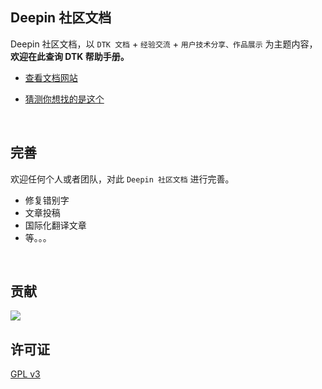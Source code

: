 ## Deepin 社区文档

Deepin 社区文档，以 `DTK 文档` + `经验交流` + `用户技术分享、作品展示` 为主题内容，**欢迎在此查询 DTK 帮助手册。** 

- [查看文档网站](https://linuxdeepin.github.io/docs/)

- [猜测你想找的是这个](https://linuxdeepin.github.io/docs/pages/45e05f/)

<br>

## 完善

欢迎任何个人或者团队，对此 `Deepin 社区文档`  进行完善。

- 修复错别字
- 文章投稿
- 国际化翻译文章
- 等。。。

<br>

## 贡献

<a href="https://github.com/linuxdeepin/docs/graphs/contributors"><img src="https://opencollective.com/linuxdeepin-dtkdocs/contributors.svg?width=890" /></a>

## 许可证

[GPL v3](LICENSE)